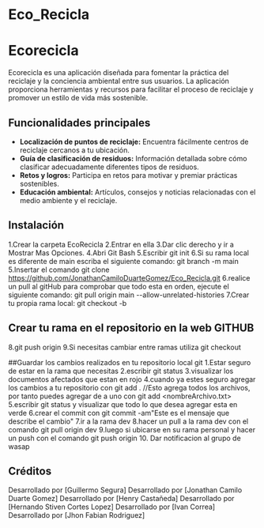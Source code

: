 # Eco_Recicla

# Ecorecicla

Ecorecicla es una aplicación diseñada para fomentar la práctica del reciclaje y la conciencia ambiental entre sus usuarios. La aplicación proporciona herramientas y recursos para facilitar el proceso de reciclaje y promover un estilo de vida más sostenible.

## Funcionalidades principales

- **Localización de puntos de reciclaje:** Encuentra fácilmente centros de reciclaje cercanos a tu ubicación.
- **Guía de clasificación de residuos:** Información detallada sobre cómo clasificar adecuadamente diferentes tipos de residuos.
- **Retos y logros:** Participa en retos para motivar y premiar prácticas sostenibles.
- **Educación ambiental:** Artículos, consejos y noticias relacionadas con el medio ambiente y el reciclaje.


## Instalación
1.Crear la carpeta EcoRecicla
2.Entrar en ella
3.Dar clic derecho y ir a Mostrar Mas Opciones.
4.Abri Git Bash
5.Escribir git init
6.Si su rama local es diferente de main escriba el siguiente comando: git branch -m main
5.Insertar el comando git clone https://github.com/JonathanCamiloDuarteGomez/Eco_Recicla.git
6.realice un pull al gitHub para comprobar que todo esta en orden, ejecute el siguiente comando: git pull origin main --allow-unrelated-histories
7.Crear tu propia rama local: git checkout -b <tu nombre>
## Crear tu rama en el repositorio en la web GITHUB
8.git push origin <nombre de la rama>
9.Si necesitas cambiar entre ramas utiliza git checkout <nombreRama>

##Guardar los cambios realizados en tu repositorio local git
1.Estar seguro de estar en la rama que necesitas
2.escribir git status
3.visualizar los documentos afectados que estan en rojo
4.cuando ya estes seguro agregar los cambios a tu repositorio con git add . //Esto agrega todos los archivos, por tanto puedes agregar de a uno con git add <nombreArchivo.txt>
5.escribir git status y visualizar que todo lo que desea agregar esta en verde
6.crear el commit con git commit -am"Este es el mensaje que describe el cambio"
7.ir a la rama dev
8.hacer un pull a la rama dev con el comando git pull origin dev
9.luego si ubicarse en su rama personal y hacer un push con el comando git push origin <mi rama>
10. Dar notificacion al grupo de wasap


## Créditos

Desarrollado por [Guillermo Segura]
Desarrollado por [Jonathan Camilo Duarte Gomez]
Desarrollado por [Henry Castañeda]
Desarrollado por [Hernando Stiven Cortes Lopez]
Desarrollado por [Ivan Correa]
Desarrollado por [Jhon Fabian Rodriguez]


